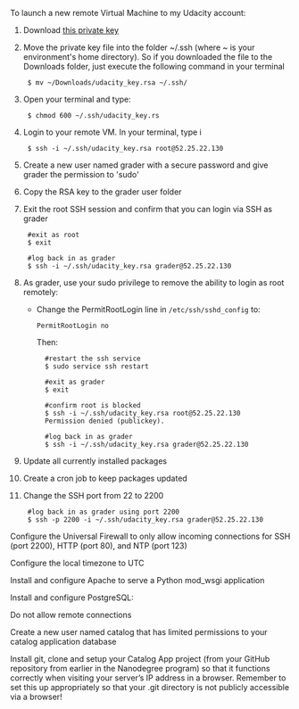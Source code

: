 To launch a new remote Virtual Machine to my Udacity account:

1. Download [this private key](https://www.udacity.com/f200d503-b6f3-415a-aeb6-a9f5d839e528)

1. Move the private key file into the folder ~/.ssh (where ~ is your environment's home directory). So if you downloaded the file to the Downloads folder, just execute the following command in your terminal

		$ mv ~/Downloads/udacity_key.rsa ~/.ssh/    

1. Open your terminal and type:

    	$ chmod 600 ~/.ssh/udacity_key.rs

1. Login to your remote VM.  In your terminal, type i

		$ ssh -i ~/.ssh/udacity_key.rsa root@52.25.22.130

1. Create a new user named grader with a secure password and give grader the permission to 'sudo'

1. Copy the RSA key to the grader user folder

1. Exit the root SSH session and confirm that you can login via SSH as grader

		#exit as root
	    $ exit
	    
    	#log back in as grader
    	$ ssh -i ~/.ssh/udacity_key.rsa grader@52.25.22.130
    	

1. As grader, use your sudo privilege to remove the ability to login as root remotely:

	* Change the PermitRootLogin line in `/etc/ssh/sshd_config` to:

		`PermitRootLogin no`
		
		Then:

			#restart the ssh service
			$ sudo service ssh restart
		
			#exit as grader
			$ exit
	    
		    #confirm root is blocked
	    	$ ssh -i ~/.ssh/udacity_key.rsa root@52.25.22.130
    		Permission denied (publickey).
    	
			#log back in as grader
    		$ ssh -i ~/.ssh/udacity_key.rsa grader@52.25.22.130

1. Update all currently installed packages

1. Create a cron job to keep packages updated

1. Change the SSH port from 22 to 2200

    	#log back in as grader using port 2200
    	$ ssh -p 2200 -i ~/.ssh/udacity_key.rsa grader@52.25.22.130

Configure the Universal Firewall to only allow incoming connections for SSH (port 2200), HTTP (port 80), and NTP (port 123)

Configure the local timezone to UTC

Install and configure Apache to serve a Python mod_wsgi application

Install and configure PostgreSQL:

Do not allow remote connections

Create a new user named catalog that has limited permissions to your catalog application database

Install git, clone and setup your Catalog App project (from your GitHub repository from earlier in the Nanodegree program) so that it functions correctly when visiting your server’s IP address in a browser. Remember to set this up appropriately so that your .git directory is not publicly accessible via a browser!